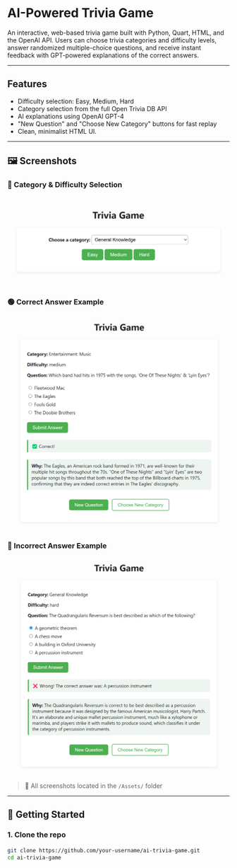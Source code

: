 # AI-Powered Trivia Game

An interactive, web-based trivia game built with Python, Quart, HTML, and the OpenAI API. Users can choose trivia categories and difficulty levels, answer randomized multiple-choice questions, and receive instant feedback with GPT-powered explanations of the correct answers.

---

## Features

- Difficulty selection: Easy, Medium, Hard
- Category selection from the full Open Trivia DB API
- AI explanations using OpenAI GPT-4
- "New Question" and "Choose New Category" buttons for fast replay
- Clean, minimalist HTML UI.

---

## 🖼️ Screenshots

### 🧠 Category & Difficulty Selection  
![Category Selection](Assets/choose.png)
### 🟢 Correct Answer Example  
![Correct Answer](Assets/right.png)

### 🔴 Incorrect Answer Example  
![Wrong Answer](Assets/wrong.png)

> 📸 All screenshots located in the `/Assets/` folder

---

## 🚀 Getting Started

### 1. Clone the repo

```bash
git clone https://github.com/your-username/ai-trivia-game.git
cd ai-trivia-game
